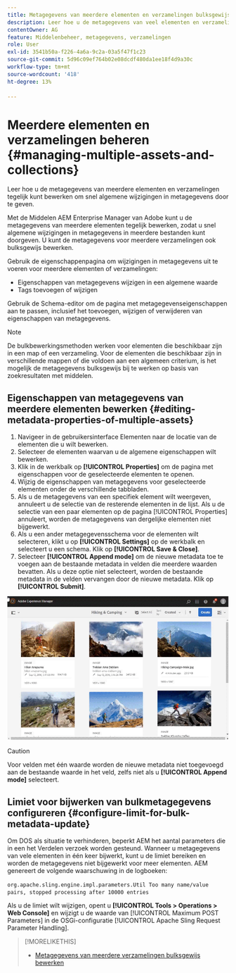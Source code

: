 ```yaml
---
title: Metagegevens van meerdere elementen en verzamelingen bulksgewijs bewerken
description: Leer hoe u de metagegevens van veel elementen en verzamelingen tegelijk kunt bewerken om snel algemene wijzigingen in metagegevens door te geven.
contentOwner: AG
feature: Middelenbeheer, metagegevens, verzamelingen
role: User
exl-id: 3541b50a-f226-4a6a-9c2a-03a5f47f1c23
source-git-commit: 5d96c09ef764b02e08dcdf480da1ee18f4d9a30c
workflow-type: tm+mt
source-wordcount: '418'
ht-degree: 13%

---
```


# Meerdere elementen en verzamelingen beheren {#managing-multiple-assets-and-collections}

Leer hoe u de metagegevens van meerdere elementen en verzamelingen tegelijk kunt bewerken om snel algemene wijzigingen in metagegevens door te geven.

Met de Middelen AEM Enterprise Manager van Adobe kunt u de metagegevens van meerdere elementen tegelijk bewerken, zodat u snel algemene wijzigingen in metagegevens in meerdere bestanden kunt doorgeven. U kunt de metagegevens voor meerdere verzamelingen ook bulksgewijs bewerken.

Gebruik de eigenschappenpagina om wijzigingen in metagegevens uit te voeren voor meerdere elementen of verzamelingen:

* Eigenschappen van metagegevens wijzigen in een algemene waarde
* Tags toevoegen of wijzigen

Gebruik de Schema-editor om de pagina met metagegevenseigenschappen aan te passen, inclusief het toevoegen, wijzigen of verwijderen van eigenschappen van metagegevens.

>[!NOTE]
>
>De bulkbewerkingsmethoden werken voor elementen die beschikbaar zijn in een map of een verzameling. Voor de elementen die beschikbaar zijn in verschillende mappen of die voldoen aan een algemeen criterium, is het mogelijk de metagegevens bulksgewijs bij te werken op basis van zoekresultaten met middelen.

## Eigenschappen van metagegevens van meerdere elementen bewerken {#editing-metadata-properties-of-multiple-assets}

1. Navigeer in de gebruikersinterface Elementen naar de locatie van de elementen die u wilt bewerken.
1. Selecteer de elementen waarvan u de algemene eigenschappen wilt bewerken.
1. Klik in de werkbalk op **[!UICONTROL Properties]** om de pagina met eigenschappen voor de geselecteerde elementen te openen.
1. Wijzig de eigenschappen van metagegevens voor geselecteerde elementen onder de verschillende tabbladen.
1. Als u de metagegevens van een specifiek element wilt weergeven, annuleert u de selectie van de resterende elementen in de lijst. Als u de selectie van een paar elementen op de pagina [!UICONTROL Properties] annuleert, worden de metagegevens van dergelijke elementen niet bijgewerkt.
1. Als u een ander metagegevensschema voor de elementen wilt selecteren, klikt u op **[!UICONTROL Settings]** op de werkbalk en selecteert u een schema. Klik op **[!UICONTROL Save & Close]**.
1. Selecteer **[!UICONTROL Append mode]** om de nieuwe metadata toe te voegen aan de bestaande metadata in velden die meerdere waarden bevatten. Als u deze optie niet selecteert, worden de bestaande metadata in de velden vervangen door de nieuwe metadata. Klik op **[!UICONTROL Submit]**.

![De bulk van het metagegevensschema is van toepassing op meerdere elementen](assets/metadata-schema-bulk-edit.gif)

>[!CAUTION]
>
>Voor velden met één waarde worden de nieuwe metadata niet toegevoegd aan de bestaande waarde in het veld, zelfs niet als u **[!UICONTROL Append mode]** selecteert.

## Limiet voor bijwerken van bulkmetagegevens configureren {#configure-limit-for-bulk-metadata-update}

Om DOS als situatie te verhinderen, beperkt AEM het aantal parameters die in een het Verdelen verzoek worden gesteund. Wanneer u metagegevens van vele elementen in één keer bijwerkt, kunt u de limiet bereiken en worden de metagegevens niet bijgewerkt voor meer elementen. AEM genereert de volgende waarschuwing in de logboeken:

`org.apache.sling.engine.impl.parameters.Util Too many name/value pairs, stopped processing after 10000 entries`

Als u de limiet wilt wijzigen, opent u **[!UICONTROL Tools > Operations > Web Console]** en wijzigt u de waarde van [!UICONTROL Maximum POST Parameters] in de OSGi-configuratie [!UICONTROL Apache Sling Request Parameter Handling].

>[!MORELIKETHIS]
>
>* [Metagegevens van meerdere verzamelingen bulksgewijs bewerken](managing-collections-touch-ui.md#editing-collection-metadata-in-bulk)

